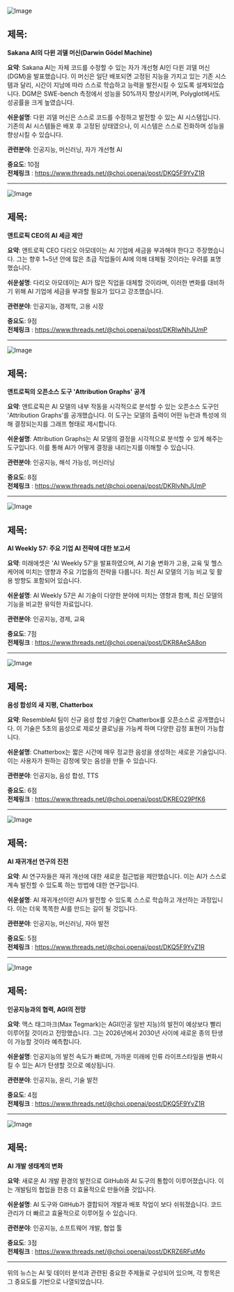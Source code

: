 ![Image](https://scontent-iad3-2.cdninstagram.com/v/t51.71878-15/502202571_17910514263112832_5925530607359417183_n.jpg?stp=dst-jpg_e35_tt6&_nc_cat=105&ccb=1-7&_nc_sid=18de74&_nc_ohc=xFX2xYeQSKoQ7kNvwHtHEiw&_nc_oc=Adkwka_5GkCiNS2ibwbGhOwzoj83t9r6ytp1Z2M3LUteQZv9r6FYrJoI2nXs-5ExBI8&_nc_zt=23&_nc_ht=scontent-iad3-2.cdninstagram.com&edm=ACx9VUEEAAAA&_nc_gid=GkB1VpjVBEATbiOccSu2Gg&oh=00_AfKyjzbMl-Ydn-xP4hPQCF4wcMJAKw6MzBDwXadryn_PdA&oe=68400D00)

## 제목:
**Sakana AI의 다윈 괴델 머신(Darwin Gödel Machine)**

**요약**:
Sakana AI는 자체 코드를 수정할 수 있는 자가 개선형 AI인 다윈 괴델 머신(DGM)을 발표했습니다. 이 머신은 일단 배포되면 고정된 지능을 가지고 있는 기존 시스템과 달리, 시간이 지남에 따라 스스로 학습하고 능력을 발전시킬 수 있도록 설계되었습니다. DGM은 SWE-bench 측정에서 성능을 50%까지 향상시키며, Polyglot에서도 성공률을 크게 높였습니다.

**쉬운설명**:
다윈 괴델 머신은 스스로 코드를 수정하고 발전할 수 있는 AI 시스템입니다. 기존의 AI 시스템들은 배포 후 고정된 상태였으나, 이 시스템은 스스로 진화하며 성능을 향상시킬 수 있습니다.

**관련분야**: 인공지능, 머신러닝, 자가 개선형 AI

**중요도**: 10점  
**전체링크** : https://www.threads.net/@choi.openai/post/DKQ5F9YvZ1R

---

![Image](https://scontent-iad3-1.cdninstagram.com/v/t51.71878-15/502950454_685710817585003_5692609381767036776_n.jpg?stp=dst-jpg_e35_tt6&_nc_cat=108&ccb=1-7&_nc_sid=18de74&_nc_ohc=H8xPMoiMY7cQ7kNvwGJbNvJ&_nc_oc=AdlRUmadc_MWqz-n5azbvkDPKWmE2PiyaODR-oP8-qmXwVTreDBFd7EhOxmRGZ8OnFY&_nc_zt=23&_nc_ht=scontent-iad3-1.cdninstagram.com&edm=ACx9VUEEAAAA&_nc_gid=GkB1VpjVBEATbiOccSu2Gg&oh=00_AfIlZI0MIgWbhgt5uf-MpEyL85WK-hyepGMjikbvDkkcfQ&oe=68400B3D)

## 제목:
**앤트로픽 CEO의 AI 세금 제안**

**요약**:
앤트로픽 CEO 다리오 아모데이는 AI 기업에 세금을 부과해야 한다고 주장했습니다. 그는 향후 1~5년 안에 많은 초급 직업들이 AI에 의해 대체될 것이라는 우려를 표명했습니다.

**쉬운설명**:
다리오 아모데이는 AI가 많은 직업을 대체할 것이라며, 이러한 변화를 대비하기 위해 AI 기업에 세금을 부과할 필요가 있다고 강조했습니다.

**관련분야**: 인공지능, 경제학, 고용 시장

**중요도**: 9점  
**전체링크** : https://www.threads.net/@choi.openai/post/DKRlwNhJUmP

---

![Image](https://scontent-iad3-1.cdninstagram.com/v/t51.71878-15/502968237_576228312188346_6536352321887146169_n.jpg?stp=dst-jpg_e35_tt6&_nc_cat=110&ccb=1-7&_nc_sid=18de74&_nc_ohc=Lelpe_MkxccQ7kNvwFXcOZQ&_nc_oc=AdlqkaOjtA6IQ--5Qg9Va7y5aaiE2NN0U1ezPAbZbRhIYQfZQm6JIJilivtoFz3hf8k&_nc_zt=23&_nc_ht=scontent-iad3-1.cdninstagram.com&edm=ACx9VUEEAAAA&_nc_gid=GkB1VpjVBEATbiOccSu2Gg&oh=00_AfLHxL9BxYtWHEHGKvWp9t3PaCEiHMkEvTPLXJUX7gJC5g&oe=68400040)

## 제목:
**앤트로픽의 오픈소스 도구 'Attribution Graphs' 공개**

**요약**:
앤트로픽은 AI 모델의 내부 작동을 시각적으로 분석할 수 있는 오픈소스 도구인 'Attribution Graphs'를 공개했습니다. 이 도구는 모델의 출력이 어떤 뉴런과 특성에 의해 결정되는지를 그래프 형태로 제시합니다.

**쉬운설명**:
Attribution Graphs는 AI 모델의 결정을 시각적으로 분석할 수 있게 해주는 도구입니다. 이를 통해 AI가 어떻게 결정을 내리는지를 이해할 수 있습니다.

**관련분야**: 인공지능, 해석 가능성, 머신러닝

**중요도**: 8점  
**전체링크** : https://www.threads.net/@choi.openai/post/DKRlvNhJUmP

---

![Image](https://scontent-iad3-1.cdninstagram.com/v/t51.71878-15/502202571_17910514263112832_5925530607359417183_n.jpg?stp=dst-jpg_e35_tt6&_nc_cat=105&ccb=1-7&_nc_sid=18de74&_nc_ohc=xFX2xYeQSKoQ7kNvwHtHEiw&_nc_oc=Adkwka_5GkCiNS2ibwbGhOwzoj83t9r6ytp1Z2M3LUteQZv9r6FYrJoI2nXs-5ExBI8&_nc_zt=23&_nc_ht=scontent-iad3-2.cdninstagram.com&edm=ACx9VUEEAAAA&_nc_gid=GkB1VpjVBEATbiOccSu2Gg&oh=00_AfKyjzbMl-Ydn-xP4hPQCF4wcMJAKw6MzBDwXadryn_PdA&oe=68400D00)

## 제목:
**AI Weekly 57: 주요 기업 AI 전략에 대한 보고서**

**요약**:
미래에셋은 'AI Weekly 57'을 발표하였으며, AI 기술 변화가 고용, 교육 및 헬스케어에 미치는 영향과 주요 기업들의 전략을 다룹니다. 최신 AI 모델의 기능 비교 및 활용 방향도 포함되어 있습니다.

**쉬운설명**:
AI Weekly 57은 AI 기술이 다양한 분야에 미치는 영향과 함께, 최신 모델의 기능을 비교한 유익한 자료입니다.

**관련분야**: 인공지능, 경제, 교육

**중요도**: 7점  
**전체링크** : https://www.threads.net/@choi.openai/post/DKR8AeSA8on

---

![Image](https://scontent-iad3-1.cdninstagram.com/v/t51.71878-15/502202571_17910514263112832_5925530607359417183_n.jpg?stp=dst-jpg_e35_tt6&_nc_cat=105&ccb=1-7&_nc_sid=18de74&_nc_ohc=xFX2xYeQSKoQ7kNvwHtHEiw&_nc_oc=Adkwka_5GkCiNS2ibwbGhOwzoj83t9r6ytp1Z2M3LUteQZv9r6FYrJoI2nXs-5ExBI8&_nc_zt=23&_nc_ht=scontent-iad3-2.cdninstagram.com&edm=ACx9VUEEAAAA&_nc_gid=GkB1VpjVBEATbiOccSu2Gg&oh=00_AfKyjzbMl-Ydn-xP4hPQCF4wcMJAKw6MzBDwXadryn_PdA&oe=68400D00)

## 제목:
**음성 합성의 새 지평, Chatterbox** 

**요약**:
ResembleAI 팀이 신규 음성 합성 기술인 Chatterbox를 오픈소스로 공개했습니다. 이 기술은 5초의 음성으로 제로샷 클로닝을 가능케 하며 다양한 감정 표현이 가능합니다.

**쉬운설명**:
Chatterbox는 짧은 시간에 매우 정교한 음성을 생성하는 새로운 기술입니다. 이는 사용자가 원하는 감정에 맞는 음성을 만들 수 있습니다.

**관련분야**: 인공지능, 음성 합성, TTS

**중요도**: 6점  
**전체링크** : https://www.threads.net/@choi.openai/post/DKREO29PfK6 

---

![Image](https://scontent-iad3-2.cdninstagram.com/v/t51.71878-15/502016673_1400831961237951_3224204462271055273_n.jpg?stp=dst-jpg_e35_tt6&_nc_cat=106&ccb=1-7&_nc_sid=18de74&_nc_ohc=vqni8qdRgUsQ7kNvwHy14yX&_nc_oc=AdlFg090HkIIfCd8-m2uWjnZfXkN5UFJImEHuyZPiNEFbY91OhHsLm7CmPaEV0nyo7A&_nc_zt=23&_nc_ht=scontent-iad3-2.cdninstagram.com&edm=ACx9VUEEAAAA&_nc_gid=GkB1VpjVBEATbiOccSu2Gg&oh=00_AfKN-5Wf4M-uSJE5X3jTWKdosg-5qKU5meKHVH_SmP-b0Q&oe=683FEEAA)

## 제목:
**AI 재귀개선 연구의 진전**

**요약**:
AI 연구자들은 재귀 개선에 대한 새로운 접근법을 제안했습니다. 이는 AI가 스스로 계속 발전할 수 있도록 하는 방법에 대한 연구입니다.

**쉬운설명**:
AI 재귀개선이란 AI가 발전할 수 있도록 스스로 학습하고 개선하는 과정입니다. 이는 더욱 똑똑한 AI를 만드는 길이 될 것입니다.

**관련분야**: 인공지능, 머신러닝, 자아 발전

**중요도**: 5점  
**전체링크** : https://www.threads.net/@choi.openai/post/DKQ5F9YvZ1R 

---

![Image](https://scontent-iad3-2.cdninstagram.com/v/t51.71878-15/502202571_17910514263112832_5925530607359417183_n.jpg?stp=dst-jpg_e35_tt6&_nc_cat=105&ccb=1-7&_nc_sid=18de74&_nc_ohc=xFX2xYeQSKoQ7kNvwHtHEiw&_nc_oc=Adkwka_5GkCiNS2ibwbGhOwzoj83t9r6ytp1Z2M3LUteQZv9r6FYrJoI2nXs-5ExBI8&_nc_zt=23&_nc_ht=scontent-iad3-2.cdninstagram.com&edm=ACx9VUEEAAAA&_nc_gid=GkB1VpjVBEATbiOccSu2Gg&oh=00_AfKyjzbMl-Ydn-xP4hPQCF4wcMJAKw6MzBDwXadryn_PdA&oe=68400D00)

## 제목:
**인공지능과의 협력, AGI의 전망** 

**요약**:
맥스 태그마크(Max Tegmark)는 AGI(인공 일반 지능)의 발전이 예상보다 빨리 이루어질 것이라고 전망했습니다. 그는 2026년에서 2030년 사이에 새로운 종의 탄생이 가능할 것이라 예측합니다.

**쉬운설명**:
인공지능의 발전 속도가 빠르며, 가까운 미래에 인류 라이프스타일을 변화시킬 수 있는 AI가 탄생할 것으로 예상됩니다.

**관련분야**: 인공지능, 윤리, 기술 발전

**중요도**: 4점  
**전체링크** : https://www.threads.net/@choi.openai/post/DKQ5F9YvZ1R 

---

![Image](https://scontent-iad3-1.cdninstagram.com/v/t51.71878-15/502202571_17910514263112832_5925530607359417183_n.jpg?stp=dst-jpg_e35_tt6&_nc_cat=105&ccb=1-7&_nc_sid=18de74&_nc_ohc=xFX2xYeQSKoQ7kNvwHtHEiw&_nc_oc=Adkwka_5GkCiNS2ibwbGhOwzoj83t9r6ytp1Z2M3LUteQZv9r6FYrJoI2nXs-5ExBI8&_nc_zt=23&_nc_ht=scontent-iad3-2.cdninstagram.com&edm=ACx9VUEEAAAA&_nc_gid=GkB1VpjVBEATbiOccSu2Gg&oh=00_AfKyjzbMl-Ydn-xP4hPQCF4wcMJAKw6MzBDwXadryn_PdA&oe=68400D00)

## 제목:
**AI 개발 생태계의 변화**

**요약**:
새로운 AI 개발 환경의 발전으로 GitHub와 AI 도구의 통합이 이루어졌습니다. 이는 개발팀의 협업을 한층 더 효율적으로 만들어줄 것입니다.

**쉬운설명**:
AI 도구와 GitHub가 결합되어 개발과 배포 작업이 보다 쉬워졌습니다. 코드 관리가 더 빠르고 효율적으로 이루어질 수 있습니다.

**관련분야**: 인공지능, 소프트웨어 개발, 협업 툴

**중요도**: 3점  
**전체링크** : https://www.threads.net/@choi.openai/post/DKRZ6RFutMo 

--- 

위의 뉴스는 AI 및 데이터 분석과 관련된 중요한 주제들로 구성되어 있으며, 각 항목은 그 중요도를 기반으로 나열되었습니다.